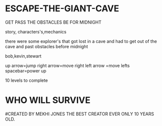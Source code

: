 # ESCAPE-THE-GIANT-CAVE
GET PASS THE OBSTACLES BE FOR MIDNIGHT

story, characters's,mechanics

there were some explorer's that got lost in a cave and had to get out of the cave and past obstacles before midnight

bob,kevin,stewart

up arrow=jump right arrow=move right left arrow =move lefts  spacebar=power up

10 levels to complete

# WHO WILL SURVIVE

#CREATED BY MEKHI JONES THE BEST CREATOR EVER ONLY 10 YEARS OLD.

